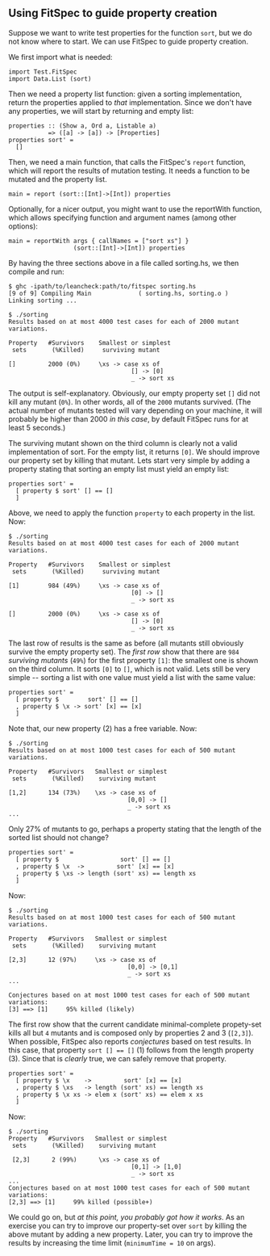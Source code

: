 Using FitSpec to guide property creation
----------------------------------------

Suppose we want to write test properties for the function `sort`,
but we do not know where to start.
We can use FitSpec to guide property creation.


We first import what is needed:

	import Test.FitSpec
	import Data.List (sort)


Then we need a property list function: given a sorting implementation, return
the properties applied to *that* implementation.  Since we don't have any
properties, we will start by returning and empty list:

	properties :: (Show a, Ord a, Listable a)
	           => ([a] -> [a]) -> [Properties]
	properties sort' =
	  []


Then, we need a main function, that calls the FitSpec's `report` function,
which will report the results of mutation testing.
It needs a function to be mutated and the property list.

	main = report (sort::[Int]->[Int]) properties

Optionally, for a nicer output, you might want to use the reportWith function,
which allows specifying function and argument names (among other options):

	main = reportWith args { callNames = ["sort xs"] }
	                  (sort::[Int]->[Int]) properties

By having the three sections above in a file called sorting.hs,
we then compile and run:

	$ ghc -ipath/to/leancheck:path/to/fitspec sorting.hs
	[9 of 9] Compiling Main             ( sorting.hs, sorting.o )
	Linking sorting ...

	$ ./sorting
	Results based on at most 4000 test cases for each of 2000 mutant variations.

	Property   #Survivors    Smallest or simplest
	 sets       (%Killed)     surviving mutant

	[]         2000 (0%)     \xs -> case xs of
	                                  [] -> [0]
	                                  _ -> sort xs

The output is self-explanatory.  Obviously, our empty property set `[]` did not
kill any mutant (`0%`).  In other words, all of the `2000` mutants survived.
(The actual number of mutants tested will vary depending on your machine, it
will probably be higher than 2000 *in this case*, by default FitSpec runs for
at least 5 seconds.)

The surviving mutant shown on the third column is clearly not a valid
implementation of sort.  For the empty list, it returns `[0]`.  We should
improve our property set by killing that mutant.  Lets start very simple by
adding a property stating that sorting an empty list must yield an empty list:

	properties sort' =
	  [ property $ sort' [] == []
	  ]

Above, we need to apply the function `property` to each property in the list.
Now:

	$ ./sorting
	Results based on at most 4000 test cases for each of 2000 mutant variations.

	Property   #Survivors    Smallest or simplest
	 sets       (%Killed)     surviving mutant

	[1]        984 (49%)     \xs -> case xs of
	                                  [0] -> []
	                                  _ -> sort xs

	[]         2000 (0%)     \xs -> case xs of
	                                  [] -> [0]
	                                  _ -> sort xs

The last row of results is the same as before (all mutants still obviously
survive the empty property set).  The *first row* show that there are `984`
*surviving mutants* (`49%`) for the first property `[1]`: the smallest one is
shown on the third column.  It sorts `[0]` to `[]`, which is not valid.  Lets
still be very simple -- sorting a list with one value must yield a list with
the same value:

	properties sort' =
	  [ property $        sort' [] == []
	  , property $ \x -> sort' [x] == [x]
	  ]

Note that, our new property (2) has a free variable.  Now:

	$ ./sorting
	Results based on at most 1000 test cases for each of 500 mutant variations.

	Property   #Survivors   Smallest or simplest
	 sets       (%Killed)    surviving mutant

	[1,2]      134 (73%)    \xs -> case xs of
	                                 [0,0] -> []
	                                 _ -> sort xs
	...

Only 27% of mutants to go, perhaps a property stating that the length of the
sorted list should not change?

	properties sort' =
	  [ property $                 sort' [] == []
	  , property $ \x  ->         sort' [x] == [x]
	  , property $ \xs -> length (sort' xs) == length xs
	  ]

Now:

	$ ./sorting
	Results based on at most 1000 test cases for each of 500 mutant variations.

	Property   #Survivors   Smallest or simplest
	 sets       (%Killed)    surviving mutant

	[2,3]      12 (97%)     \xs -> case xs of
	                                 [0,0] -> [0,1]
	                                 _ -> sort xs
	...

	Conjectures based on at most 1000 test cases for each of 500 mutant variations:
	[3] ==> [1]     95% killed (likely)

The first row show that the current candidate minimal-complete propety-set
kills all but `4` mutants and is composed only by properties 2 and 3 (`[2,3]`).
When possible, FitSpec also reports *conjectures* based on test results.  In
this case, that property `sort [] == []` (1) follows from the length property
(3).  Since that is *clearly* true, we can safely remove that property.

	properties sort' =
	  [ property $ \x    ->         sort' [x] == [x]
	  , property $ \xs   -> length (sort' xs) == length xs
	  , property $ \x xs -> elem x (sort' xs) == elem x xs
	  ]

Now:

	$ ./sorting
	Property   #Survivors   Smallest or simplest
	 sets       (%Killed)    surviving mutant

	 [2,3]      2 (99%)      \xs -> case xs of
	                                  [0,1] -> [1,0]
	                                  _ -> sort xs
	...
	Conjectures based on at most 1000 test cases for each of 500 mutant variations:
	[2,3] ==> [1]     99% killed (possible+)

We could go on, but *at this point, you probably got how it works*.  As an
exercise you can try to improve our property-set over `sort` by killing the
above mutant by adding a new property.  Later, you can try to improve the
results by increasing the time limit (`minimumTime = 10` on args).


